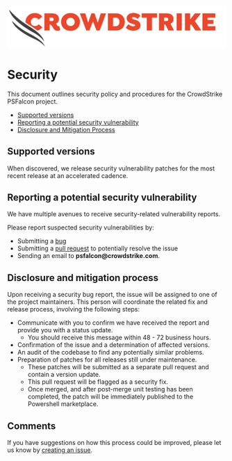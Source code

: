 ![CrowdStrike Falcon](https://raw.githubusercontent.com/CrowdStrike/falconpy/main/docs/asset/cs-logo.png)

# Security
This document outlines security policy and procedures for the CrowdStrike PSFalcon project.
+ [Supported versions](#supported-psfalcon-versions)
+ [Reporting a potential security vulnerability](#reporting-a-potential-security-vulnerability)
+ [Disclosure and Mitigation Process](#disclosure-and-mitigation-process)

## Supported versions

When discovered, we release security vulnerability patches for the most recent release at an accelerated cadence.

## Reporting a potential security vulnerability

We have multiple avenues to receive security-related vulnerability reports.

Please report suspected security vulnerabilities by:
+ Submitting a [bug](https://github.com/CrowdStrike/psfalcon/issues)
+ Submitting a [pull request](https://github.com/CrowdStrike/psfalcon/pulls) to potentially resolve the issue
+ Sending an email to __psfalcon@crowdstrike.com__.

## Disclosure and mitigation process

Upon receiving a security bug report, the issue will be assigned to one of the project maintainers. This person
will coordinate the related fix and release process, involving the following steps:

+ Communicate with you to confirm we have received the report and provide you with a status update.
    - You should receive this message within 48 - 72 business hours.
+ Confirmation of the issue and a determination of affected versions.
+ An audit of the codebase to find any potentially similar problems.
+ Preparation of patches for all releases still under maintenance.
    - These patches will be submitted as a separate pull request and contain a version update.
    - This pull request will be flagged as a security fix.
    - Once merged, and after post-merge unit testing has been completed, the patch will be immediately published to the Powershell marketplace.

## Comments
If you have suggestions on how this process could be improved, please let us know by [creating an issue](https://github.com/CrowdStrike/psfalcon/issues/new/choose).